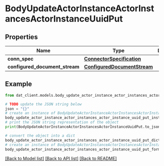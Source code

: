 # BodyUpdateActorInstanceActorInstancesActorInstanceUuidPut


## Properties

Name | Type | Description | Notes
------------ | ------------- | ------------- | -------------
**conn_spec** | [**ConnectorSpecification**](ConnectorSpecification.md) |  | 
**configured_document_stream** | [**ConfiguredDocumentStream**](ConfiguredDocumentStream.md) |  | 

## Example

```python
from dat_client.models.body_update_actor_instance_actor_instances_actor_instance_uuid_put import BodyUpdateActorInstanceActorInstancesActorInstanceUuidPut

# TODO update the JSON string below
json = "{}"
# create an instance of BodyUpdateActorInstanceActorInstancesActorInstanceUuidPut from a JSON string
body_update_actor_instance_actor_instances_actor_instance_uuid_put_instance = BodyUpdateActorInstanceActorInstancesActorInstanceUuidPut.from_json(json)
# print the JSON string representation of the object
print(BodyUpdateActorInstanceActorInstancesActorInstanceUuidPut.to_json())

# convert the object into a dict
body_update_actor_instance_actor_instances_actor_instance_uuid_put_dict = body_update_actor_instance_actor_instances_actor_instance_uuid_put_instance.to_dict()
# create an instance of BodyUpdateActorInstanceActorInstancesActorInstanceUuidPut from a dict
body_update_actor_instance_actor_instances_actor_instance_uuid_put_form_dict = body_update_actor_instance_actor_instances_actor_instance_uuid_put.from_dict(body_update_actor_instance_actor_instances_actor_instance_uuid_put_dict)
```
[[Back to Model list]](../README.md#documentation-for-models) [[Back to API list]](../README.md#documentation-for-api-endpoints) [[Back to README]](../README.md)


